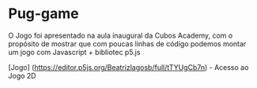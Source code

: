 # Pug-game

O Jogo foi apresentado na aula inaugural da Cubos Academy, com o propósito de mostrar que com poucas linhas de código podemos montar um jogo com Javascript + bibliotec p5.js

[Jogo] (https://editor.p5js.org/Beatrizlagosb/full/tTYUgCb7n) - Acesso ao Jogo 2D
